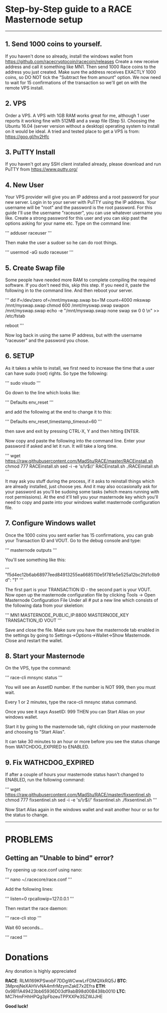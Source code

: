 # Step-by-Step guide to a RACE Masternode setup

***

## 1. Send 1000 coins to yourself.

If you haven't done so already, install the windows wallet from https://github.com/racecryptocoin/racecoin/releases 
Create a new receive address and call it something like MN1.
Then send 1000 Race coins to the address you just created. Make sure the address receives EXACTLY 1000 coins, so DO NOT tick the "Subtract fee from amount" option.
We now need to wait for 15 confirmations of the transaction so we'll get on with the remote VPS install.



## 2. VPS

Order a VPS. A VPS with 1GB RAM works great for me, although 1 user reports it working fine with 512MB and a swap file (Step 5). Choosing the Ubuntu 16.04 (server version without a desktop) operating system to install on it would be ideal.
A tried and tested place to get a VPS is from: https://goo.gl/hv2Hfc 


## 3. PuTTY Install

If you haven't got any SSH client installed already, please download and run PuTTY from https://www.putty.org/



## 4. New User

Your VPS provider will give you an IP address and a root password for your new server.
Login in to your server with PuTTY using the IP address. Your username will be "root" and the password is the root password.
For this guide I'll use the username "raceuser", you can use whatever username you like. Create a strong password for this user and you can skip past the options asking for your name etc. Type on the command line:

'''
adduser raceuser
'''

Then make the user a sudoer so he can do root things.

'''
usermod -aG sudo raceuser
'''



## 5. Create Swap file

Some people have needed more RAM to complete compiling the required software. If you don't need this, skip this step. If you need it, paste the following in to the command line. And then reboot your server.

'''
dd if=/dev/zero of=/mnt/myswap.swap bs=1M count=4000
mkswap /mnt/myswap.swap
chmod 600 /mnt/myswap.swap
swapon /mnt/myswap.swap
echo -e "/mnt/myswap.swap none swap sw 0 0 \n" >> /etc/fstab

reboot
'''

Now log back in using the same IP address, but with the username "raceuser" and the password you chose.



## 6. SETUP

As it takes a while to install, we first need to increase the time that a user can have sudo (root) rights. So type the following:

'''
sudo visudo
'''

Go down to the line which looks like:

'''
Defaults      env_reset
'''

and add the following at the end to change it to this:

'''
Defaults      env_reset,timestamp_timeout=60
'''

then save and exit by pressing CTRL-X, Y and then hitting ENTER.

Now copy and paste the following into the command line. Enter your password if asked and let it run. It will take a long time.

'''
wget https://raw.githubusercontent.com/MadStu/RACE/master/RACEinstall.sh
chmod 777 RACEinstall.sh
sed -i -e 's/\r$//' RACEinstall.sh
./RACEinstall.sh
'''

It may ask you stuff during the process, if it asks to reinstall things which are already installed, just choose yes. And it may also occasionally ask for your password as you'll be sudoing some tasks (which means running with root permissions).
At the end it'll tell you your masternode key which you'll need to copy and paste into your windows wallet masternode configuration file.



## 7. Configure Windows wallet

Once the 1000 coins you sent earlier has 15 confirmations, you can grab your Transaction ID and VOUT.
Go to the debug console and type:

'''
masternode outputs
'''

You'll see something like this:

'''
"f5d4ec12b6ab68977eed84913255ea6685110e5f781e5e525a12bc2fd1c6b9d": "1"
'''

The first part is your TRANSACTION ID - the second part is your VOUT.
Now open up the masternode configuration file by clicking Tools -> Open Masternode Configuration File Under all # put a new line which consists of the following data from your skeletion:

'''
MN1 MASTERNODE_PUBLIC_IP:8800 MASTERNODE_KEY TRANSACTION_ID VOUT
'''

Save and close the file.
Make sure you have the masternode tab enabled in the settings by going to Settings->Options->Wallet->Show Masternode.
Close and restart the wallet.



## 8. Start your Masternode

On the VPS, type the command:

'''
race-cli mnsync status
'''

You will see an AssetID number. If the number is NOT 999, then you must wait.

Every 1 or 2 minutes, type the race-cli mnsync status command.

Once you see it says AssetID: 999 THEN you can Start Alias on your windows wallet.

Start it by going to the masternode tab, right clicking on your masternode and choosing to "Start Alias".

It can take 30 minutes to an hour or more before you see the status change from WATCHDOG_EXPIRED to ENABLED.



## 9. Fix WATHCDOG_EXPIRED

If after a couple of hours your masternode status hasn't changed to ENABLED, run the following command:

'''
wget https://raw.githubusercontent.com/MadStu/RACE/master/fixsentinel.sh
chmod 777 fixsentinel.sh
sed -i -e 's/\r$//' fixsentinel.sh
./fixsentinel.sh
'''

Now Start Alias again in the windows wallet and wait another hour or so for the status to change. 


***


# PROBLEMS



## Getting an "Unable to bind" error?


Try opening up race.conf using nano:

'''
nano ~/.racecore/race.conf
'''

Add the following lines:

'''
listen=0
rpcallowip=127.0.0.1
'''

Then restart the race daemon:

'''
race-cli stop
'''

Wait 60 seconds...

'''
raced
'''


# Donations

Any donation is highly appreciated  

**RACE**: RLMi169KPSwxbF7DDgWCwwLrFDMQXkRQ5J
**BTC**: 3MprejNeXAHVvNA4mfrMzymZakE7x2Efra
**ETH**: 0x9B11A49423bb65936D03df9abB98d00B438b0010
**LTC**: MC7HmFHhHPQg3pFbzeuTPPXXPe3SZWJJHE


**Good luck!**